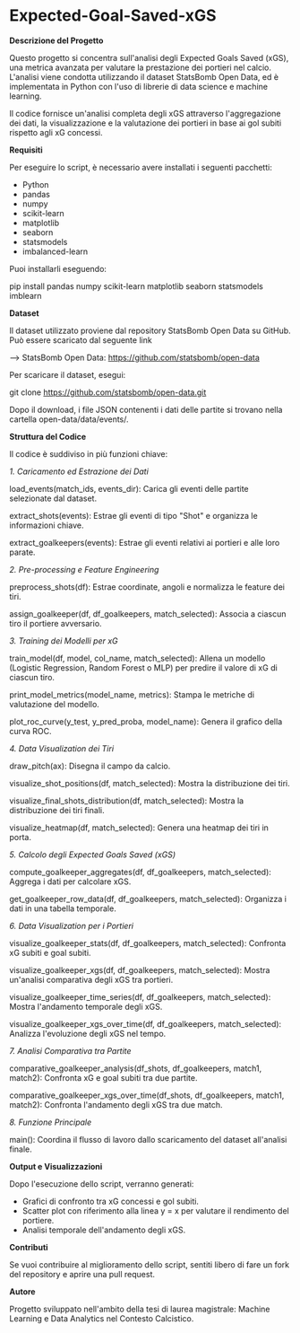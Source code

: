 # Expected-Goal-Saved-xGS

**Descrizione del Progetto**

Questo progetto si concentra sull'analisi degli Expected Goals Saved (xGS), una metrica avanzata per valutare la prestazione dei portieri nel calcio. L'analisi viene condotta utilizzando il dataset StatsBomb Open Data, ed è implementata in Python con l'uso di librerie di data science e machine learning.

Il codice fornisce un'analisi completa degli xGS attraverso l'aggregazione dei dati, la visualizzazione e la valutazione dei portieri in base ai gol subiti rispetto agli xG concessi.

**Requisiti**

Per eseguire lo script, è necessario avere installati i seguenti pacchetti:
- Python
- pandas
- numpy
- scikit-learn
- matplotlib
- seaborn
- statsmodels
- imbalanced-learn

Puoi installarli eseguendo:

pip install pandas numpy scikit-learn matplotlib seaborn statsmodels imblearn

**Dataset**

Il dataset utilizzato proviene dal repository StatsBomb Open Data su GitHub. Può essere scaricato dal seguente link

--> StatsBomb Open Data: https://github.com/statsbomb/open-data

Per scaricare il dataset, esegui:

git clone https://github.com/statsbomb/open-data.git

Dopo il download, i file JSON contenenti i dati delle partite si trovano nella cartella open-data/data/events/.

**Struttura del Codice**

Il codice è suddiviso in più funzioni chiave:

_1. Caricamento ed Estrazione dei Dati_

load_events(match_ids, events_dir): Carica gli eventi delle partite selezionate dal dataset.

extract_shots(events): Estrae gli eventi di tipo "Shot" e organizza le informazioni chiave.

extract_goalkeepers(events): Estrae gli eventi relativi ai portieri e alle loro parate.

_2. Pre-processing e Feature Engineering_

preprocess_shots(df): Estrae coordinate, angoli e normalizza le feature dei tiri.

assign_goalkeeper(df, df_goalkeepers, match_selected): Associa a ciascun tiro il portiere avversario.

_3. Training dei Modelli per xG_

train_model(df, model, col_name, match_selected): Allena un modello (Logistic Regression, Random Forest o MLP) per predire il valore di xG di ciascun tiro.

print_model_metrics(model_name, metrics): Stampa le metriche di valutazione del modello.

plot_roc_curve(y_test, y_pred_proba, model_name): Genera il grafico della curva ROC.

_4. Data Visualization dei Tiri_

draw_pitch(ax): Disegna il campo da calcio.

visualize_shot_positions(df, match_selected): Mostra la distribuzione dei tiri.

visualize_final_shots_distribution(df, match_selected): Mostra la distribuzione dei tiri finali.

visualize_heatmap(df, match_selected): Genera una heatmap dei tiri in porta.

_5. Calcolo degli Expected Goals Saved (xGS)_

compute_goalkeeper_aggregates(df, df_goalkeepers, match_selected): Aggrega i dati per calcolare xGS.

get_goalkeeper_row_data(df, df_goalkeepers, match_selected): Organizza i dati in una tabella temporale.

_6. Data Visualization per i Portieri_

visualize_goalkeeper_stats(df, df_goalkeepers, match_selected): Confronta xG subiti e goal subiti.

visualize_goalkeeper_xgs(df, df_goalkeepers, match_selected): Mostra un'analisi comparativa degli xGS tra portieri.

visualize_goalkeeper_time_series(df, df_goalkeepers, match_selected): Mostra l'andamento temporale degli xGS.

visualize_goalkeeper_xgs_over_time(df, df_goalkeepers, match_selected): Analizza l'evoluzione degli xGS nel tempo.

_7. Analisi Comparativa tra Partite_

comparative_goalkeeper_analysis(df_shots, df_goalkeepers, match1, match2): Confronta xG e goal subiti tra due partite.

comparative_goalkeeper_xgs_over_time(df_shots, df_goalkeepers, match1, match2): Confronta l'andamento degli xGS tra due match.

_8. Funzione Principale_

main(): Coordina il flusso di lavoro dallo scaricamento del dataset all'analisi finale.

**Output e Visualizzazioni**

Dopo l'esecuzione dello script, verranno generati:

- Grafici di confronto tra xG concessi e gol subiti.
- Scatter plot con riferimento alla linea y = x per valutare il rendimento del portiere.
- Analisi temporale dell'andamento degli xGS.

**Contributi**

Se vuoi contribuire al miglioramento dello script, sentiti libero di fare un fork del repository e aprire una pull request.

**Autore**

Progetto sviluppato nell'ambito della tesi di laurea magistrale: Machine Learning e Data Analytics nel Contesto Calcistico.


